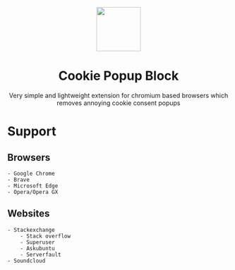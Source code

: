 <p align="center"><image height="100" src="icon/128.png"></p>
<h1 align="center">Cookie Popup Block</h1>
<p align="center">Very simple and lightweight extension for chromium based browsers which removes annoying cookie consent popups</p>

# Support
## Browsers
    - Google Chrome
    - Brave
    - Microsoft Edge
    - Opera/Opera GX
## Websites
    - Stackexchange
        - Stack overflow
        - Superuser
        - Askubuntu
        - Serverfault
    - Soundcloud